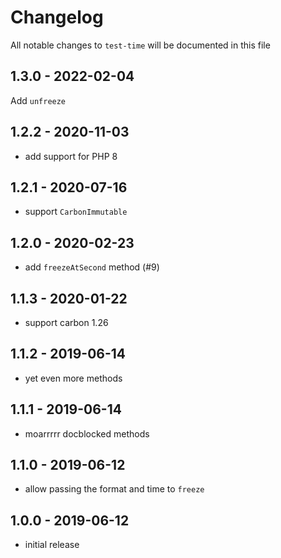 # Changelog

All notable changes to `test-time` will be documented in this file

## 1.3.0 - 2022-02-04

Add `unfreeze`

## 1.2.2 - 2020-11-03

- add support for PHP 8

## 1.2.1 - 2020-07-16

- support `CarbonImmutable`

## 1.2.0 - 2020-02-23

- add `freezeAtSecond` method (#9)

## 1.1.3 - 2020-01-22

- support carbon 1.26

## 1.1.2 - 2019-06-14

- yet even more methods

## 1.1.1 - 2019-06-14

- moarrrrr docblocked methods

## 1.1.0 - 2019-06-12

- allow passing the format and time to `freeze`

## 1.0.0 - 2019-06-12

- initial release
